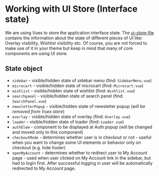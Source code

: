 # Working with UI Store (Interface state)

We are using Vuex to store the application interface state. The [ui-store file](https://github.com/LogimaeCommerce/logima-pwa/blob/master/core/store/modules/ui-store/index.ts) contains the information about the state of different pieces of UI like: Overlay visibility, Wishlist visibility etc. Of course, you are not forced to make use of it in your theme but keep in mind that many of core components are using UI store.

## State object

- `sidebar` - visible/hidden state of sidebar menu (find: `SidebarMenu.vue`)
- `microcart` - visible/hidden state of microcart (find: `Microcart.vue`)
- `wishlist` - visible/hidden state of wishlist (find: `Wishlist.vue`)
- `searchpanel` - visible/hidden state of search panel (find: `SearchPanel.vue`)
- `newsletterPopup` - visible/hidden state of newsletter popup (_will be removed from Vuex store_)
- `overlay` - visible/hidden state of overlay (find: `Overlay.vue`)
- `loader` - visible/hidden state of loader (find: `Loader.vue`)
- `authElem` - component to be displayed at Auth popup (will be changed and moved only to this component)
- `checkoutMode` - determines whether user is in checkout or not - useful when you want to change some UI elements or behavior only on checkout (e.g. hide footer)
- `openMyAccount` - determines whether to redirect user to My Account page - used when user clicked on My Account link in the sidebar, but had to login first. After successful logging in user will be automatically redirected to My Account page.
